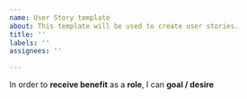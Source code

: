 ```yaml
---
name: User Story template
about: This template will be used to create user stories.
title: ''
labels: ''
assignees: ''

---
```


In order to **receive benefit** as a **role**, I can **goal / desire**
